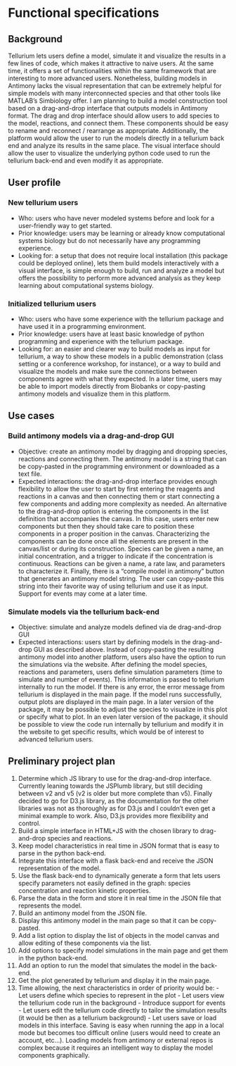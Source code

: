 # Functional specifications

## Background

Tellurium lets users define a model, simulate it and visualize the results in a few lines of code, which makes it attractive to naive users. At the same time, it offers a set of functionalities within the same framework that are interesting to more advanced users. Nonetheless, building models in Antimony lacks the visual representation that can be extremely helpful for simple models with many interconnected species and that other tools like MATLAB’s Simbiology offer.
I am planning to build a model construction tool based on a drag-and-drop interface that outputs models in Antimony format. The drag and drop interface should allow users to add species to the model, reactions, and connect them. These components should be easy to rename and reconnect / rearrange as appropriate. Additionally, the platform would allow the user to run the models directly in a tellurium back end and analyze its results in the same place. The visual interface should allow the user to visualize the underlying python code used to run the tellurium back-end and even modify it as appropriate.

## User profile

### New tellurium users
 - Who: users who have never modeled systems before and look for a user-friendly way to get started. 
 - Prior knowledge: users may be learning or already know computational systems biology but do not necessarily have any programming experience.  
 - Looking for: a setup that does not require local installation (this package could be deployed online), lets them build models interactively with a visual interface, is simple enough to build, run and analyze a model but offers the possibility to perform more advanced analysis as they keep learning about computational systems biology.
### Initialized tellurium users
 - Who: users who have some experience with the tellurium package and have used it in a programming environment.
 - Prior knowledge: users have at least basic knowledge of python programming and experience with the tellurium package.
 - Looking for: an easier and clearer way to build models as input for tellurium, a way to show these models in a public demonstration (class setting or a conference workshop, for instance), or a way to build and visualize the models and make sure the connections between components agree with what they expected. In a later time, users may be able to import models directly from Biobanks or copy-pasting antimony models and visualize them in this platform.

## Use cases

### Build antimony models via a drag-and-drop GUI

 - Objective: create an antimony model by dragging and dropping species, reactions and connecting them. The antimony model is a string that can be copy-pasted in the programming environment or downloaded as a text file.
 - Expected interactions: the drag-and-drop interface provides enough flexibility to allow the user to start by first entering the reagents and reactions in a canvas and then connecting them or start connecting a few components and adding more complexity as needed. An alternative to the drag-and-drop option is entering the components in the list definition that accompanies the canvas. In this case, users enter new components but then they should take care to position these components in a proper position in the canvas. Characterizing the components can be done once all the elements are present in the canvas/list or during its construction. Species can be given a name, an initial concentration, and a trigger to indicate if the concentration is continuous. Reactions can be given a name, a rate law, and parameters to characterize it. Finally, there is a “compile model in antimony” button that generates an antimony model string. The user can copy-paste this string into their favorite way of using tellurium and use it as input. Support for events may come at a later time.

### Simulate models via the tellurium back-end

 - Objective: simulate and analyze models defined via de drag-and-drop GUI
 - Expected interactions: users start by defining models in the drag-and-drop GUI as described above. Instead of copy-pasting the resulting antimony model into another platform, users also have the option to run the simulations via the website. After defining the model species, reactions and parameters, users define simulation parameters (time to simulate and number of events). This information is passed to tellurium internally to run the model. If there is any error, the error message from tellurium is displayed in the main page. If the model runs successfully, output plots are displayed in the main page. In a later version of the package, it may be possible to adjust the species to visualize in this plot or specify what to plot. In an even later version of the package, it should be possible to view the code run internally by tellurium and modify it in the website to get specific results, which would be of interest to advanced tellurium users.

## Preliminary project plan

1. Determine which JS library to use for the drag-and-drop interface. Currently leaning towards the JSPlumb library, but still deciding between v2 and v5 (v2 is older but more complete than v5). Finally decided to go for D3.js library, as the documentation for the other libraries was not as thoroughly as for D3.js and I couldn’t even get a minimal example to work. Also, D3.js provides more flexibility and control.
2. Build a simple interface in HTML+JS with the chosen library to drag-and-drop species and reactions.
3. Keep model characteristics in real time in JSON format that is easy to parse in the python back-end.
4. Integrate this interface with a flask back-end and receive the JSON representation of the model.
5. Use the flask back-end to dynamically generate a form that lets users specify parameters not easily defined in the graph: species concentration and reaction kinetic properties.
6. Parse the data in the form and store it in real time in the JSON file that represents the model.
7. Build an antimony model from the JSON file.
8. Display this antimony model in the main page so that it can be copy-pasted.
9. Add a list option to display the list of objects in the model canvas and allow editing of these components via the list.
10. Add options to specify model simulations in the main page and get them in the python back-end.
11. Add an option to run the model that simulates the model in the back-end.
12. Get the plot generated by tellurium and display it in the main page.
13. Time allowing, the next characteristics in order of priority would be:
        - Let users define which species to represent in the plot
        - Let users view the tellurium code run in the background
        - Introduce support for events
        - Let users edit the tellurium code directly to tailor the simulation results (it would be then as a tellurium background)
        - Let users save or load models in this interface. Saving is easy when running the app in a local mode but becomes too difficult online (users would need to create an account, etc…). Loading models from antimony or external repos is complex because it requires an intelligent way to display the model components graphically.
